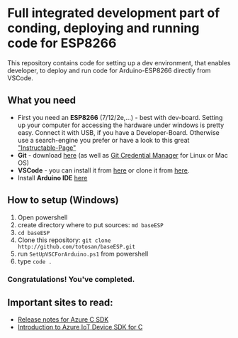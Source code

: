 # Full integrated development part of conding, deploying and running code for ESP8266
This repository contains code for setting up a dev environment, that enables developer, to deploy and run code for Arduino-ESP8266 directly from VSCode.


## What you need
* First you need an **ESP8266** (7/12/2e,...) - best with dev-board.
  Setting up your computer for accessing the hardware under windows is pretty easy. Connect it with USB, if you have a Developer-Board. 
  Otherwise use a search-engine you prefer or have a look to this great ["Instructable-Page"](http://www.instructables.com/id/ESP8266-Wi-fi-module-explain-and-connection/?ALLSTEPS)
* **Git** - download [here](https://git-scm.com/downloads) (as well as [Git Credential Manager](https://java.visualstudio.com/Downloads/gitcredentialmanager/Index) for Linux or Mac OS)
* **VSCode** - you can install it from [here](https://code.visualstudio.com/) or clone it from [here](https://github.com/Microsoft/vscode.git). 
* Install **Arduino IDE** [here](https://www.arduino.cc/en/Main/Software)

## How to setup (Windows)
1. Open powershell
1. create directory where to put sources: `md baseESP`
1. `cd baseESP`
1. Clone this repository: `git clone http://github.com/totosan/baseESP.git`
2. run `SetUpVSCForArduino.ps1` from powershell
3. type `code .`

### Congratulations! You've completed.

## Important sites to read:
- [Release notes for Azure C SDK](https://github.com/Azure/azure-iot-sdks/releases)
- [Introduction to Azure IoT Device SDK for C](https://docs.microsoft.com/en-gb/azure/iot-hub/iot-hub-device-sdk-c-intro)